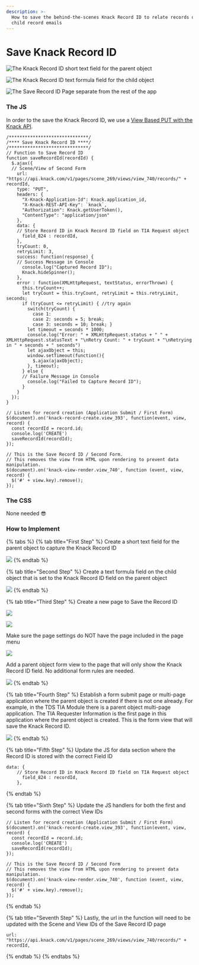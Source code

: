 ```yaml
---
description: >-
  How to save the behind-the-scenes Knack Record ID to relate records or send
  child record emails
---
```


# Save Knack Record ID

![The Knack Record ID short text field for the parent object](../../.gitbook/assets/image%20%28130%29.png)

![The Knack Record ID text formula field for the child object](../../.gitbook/assets/image%20%28135%29.png)

![The Save Record ID Page separate from the rest of the app](../../.gitbook/assets/image%20%28133%29.png)

### The JS

In order to the save the Knack Record ID, we use a [View Based PUT with the Knack API](https://docs.knack.com/docs/view-based-put).

```text
/******************************/
/**** Save Knack Record ID ****/
/******************************/
// Function to Save Record ID
function saveRecordId(recordId) {
  $.ajax({
  // Scene/View of Second Form
    url: "https://api.knack.com/v1/pages/scene_269/views/view_740/records/" + recordId,
    type: "PUT", 
    headers: {
      "X-Knack-Application-Id": Knack.application_id,
      "X-Knack-REST-API-Key": `knack`,
      "Authorization": Knack.getUserToken(),
      "ContentType": "application/json"
    },
    data: {
    // Store Record ID in Knack Record ID field on TIA Request object
      field_824 : recordId,
    },
    tryCount: 0,
    retryLimit: 3,
    success: function(response) {
    // Success Message in Console
      console.log("Captured Record ID");
      Knack.hideSpinner();
    },
    error : function(XMLHttpRequest, textStatus, errorThrown) {
      this.tryCount++;
      let tryCount = this.tryCount, retryLimit = this.retryLimit, seconds; 
      if (tryCount <= retryLimit) { //try again
        switch(tryCount) {
          case 1:
          case 2: seconds = 5; break;
          case 3: seconds = 10; break; }
        let timeout = seconds * 1000;
        console.log("Error: " + XMLHttpRequest.status + " " + XMLHttpRequest.statusText + "\nRetry Count: " + tryCount + "\nRetrying in " + seconds + " seconds")
        let ajaxObject = this;
        window.setTimeout(function(){
          $.ajax(ajaxObject);
        }, timeout);
      } else {
      // Failure Message in Console
        console.log("Failed to Capture Record ID");
      }
    }
  });
}

// Listen for record creation (Application Submit / First Form)
$(document).on('knack-record-create.view_393', function(event, view, record) {
  const recordId = record.id;
  console.log('CREATE')
  saveRecordId(recordId);
});

// This is the Save Record ID / Second Form.
// This removes the view from HTML upon rendering to prevent data manipulation.
$(document).on('knack-view-render.view_740', function (event, view, record) {
  $('#' + view.key).remove(); 
});
```

### The CSS

None needed 😎

### How to Implement

{% tabs %}
{% tab title="First Step" %}
Create a short text field for the parent object to capture the Knack Record ID

![](../../.gitbook/assets/image%20%28131%29.png)
{% endtab %}

{% tab title="Second Step" %}
Create a text formula field on the child object that is set to the Knack Record ID field on the parent object

![](../../.gitbook/assets/image%20%28134%29.png)
{% endtab %}

{% tab title="Third Step" %}
Create a new page to Save the Record ID

![](../../.gitbook/assets/image%20%28137%29.png)

![](../../.gitbook/assets/image%20%28136%29.png)

Make sure the page settings do NOT have the page included in the page menu

![](../../.gitbook/assets/image%20%28132%29.png)

Add a parent object form view to the page that will only show the Knack Record ID field. No additional form rules are needed.

![](../../.gitbook/assets/image%20%28129%29.png)
{% endtab %}

{% tab title="Fourth Step" %}
Establish a form submit page or multi-page application where the parent object is created if there is not one already. For example, in the TDS TIA Module there is a parent object multi-page application. The TIA Requester Information is the first page in this application where the parent object is created. This is the form view that will save the Knack Record ID.

![](../../.gitbook/assets/image%20%28128%29.png)
{% endtab %}

{% tab title="Fifth Step" %}
Update the JS for data section where the Record ID is stored with the correct Field ID

```text
data: {
    // Store Record ID in Knack Record ID field on TIA Request object
      field_824 : recordId,
    },
```
{% endtab %}

{% tab title="Sixth Step" %}
Update the JS handlers for both the first and second forms with the correct View IDs

```text
// Listen for record creation (Application Submit / First Form)
$(document).on('knack-record-create.view_393', function(event, view, record) {
  const recordId = record.id;
  console.log('CREATE')
  saveRecordId(recordId);
});
```

```text
// This is the Save Record ID / Second Form
// This removes the view from HTML upon rendering to prevent data manipulation.
$(document).on('knack-view-render.view_740', function (event, view, record) {
  $('#' + view.key).remove(); 
});
```
{% endtab %}

{% tab title="Seventh Step" %}
Lastly, the url in the function will need to be updated with the Scene and View IDs of the Save Record ID page

```text
url: "https://api.knack.com/v1/pages/scene_269/views/view_740/records/" + recordId,
```
{% endtab %}
{% endtabs %}





